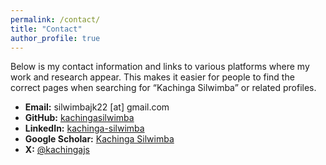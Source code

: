 ```yaml
---
permalink: /contact/
title: "Contact"
author_profile: true
---
```

Below is my contact information and links to various platforms where my work and research appear. This makes it easier for people to find the correct pages when searching for “Kachinga Silwimba” or related profiles.

- **Email:** silwimbajk22 [at] gmail.com  
- **GitHub:** [kachingasilwimba](https://github.com/kachingasilwimba)     
- **LinkedIn:** [kachinga-silwimba](https://linkedin.com/in/kachinga-silwimba)   
- **Google Scholar:** [Kachinga Silwimba](https://scholar.google.com/](https://scholar.google.com/citations?user=UluXFnQAAAAJ&hl=en))    
- **X:** [@kachingajs](https://x.com/kachingajs)    

